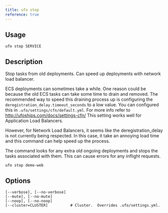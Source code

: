 ```yaml
---
title: ufo stop
reference: true
---
```


## Usage

    ufo stop SERVICE

## Description

Stop tasks from old deployments.  Can speed up deployments with network load balancer.

ECS deployments can sometimes take a while. One reason could be because the old ECS tasks can take some time to drain and removed. The recommended way to speed this draining process up is configuring the `deregistration_delay.timeout_seconds` to a low value.  You can configured this in `.ufo/settings/cfn/default.yml`. For more info refer to http://ufoships.com/docs/settings-cfn/  This setting works well for Application Load Balancers.

However, for Network Load Balancers, it seems like the deregistration_delay is not currently being respected. In this case, it take an annoying load time and this command can help speed up the process.

The command looks for any extra old ongoing deployments and stops the tasks associated with them.  This can cause errors for any inflight requests.

    ufo stop demo-web


## Options

```
[--verbose], [--no-verbose]
[--mute], [--no-mute]
[--noop], [--no-noop]
[--cluster=CLUSTER]          # Cluster.  Overrides .ufo/settings.yml.
```

